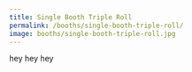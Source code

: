 ```yaml
---
title: Single Booth Triple Roll
permalink: /booths/single-booth-triple-roll/
image: booths/single-booth-triple-roll.jpg
---
```


hey hey hey

